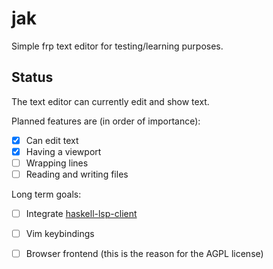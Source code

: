 # jak

Simple frp text editor for testing/learning purposes.

## Status

The text editor can currently edit and show text.

Planned features are (in order of importance):

  - [x] Can edit text
  - [x] Having a viewport
  - [ ] Wrapping lines
  - [ ] Reading and writing files

Long term goals:
 
  - [ ] Integrate [haskell-lsp-client](https://github.com/noughtmare/haskell-lsp-client)
  - [ ] Vim keybindings
  - [ ] Browser frontend (this is the reason for the AGPL license)

